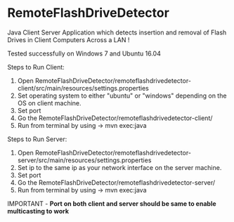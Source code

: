 # RemoteFlashDriveDetector
Java Client Server Application which detects insertion and removal of Flash Drives in Client Computers Across a LAN !

Tested successfully on Windows 7 and Ubuntu 16.04

Steps to Run Client:
1. Open RemoteFlashDriveDetector/remoteflashdrivedetector-client/src/main/resources/settings.properties
2. Set operating system to either "ubuntu" or "windows" depending on the OS on client machine.
3. Set port
4. Go the RemoteFlashDriveDetector/remoteflashdrivedetector-client/
5. Run from terminal by using -> mvn exec:java

Steps to Run Server:
1. Open RemoteFlashDriveDetector/remoteflashdrivedetector-server/src/main/resources/settings.properties
2. Set ip to the same ip as your network interface on the server machine.
3. Set port 
4. Go the RemoteFlashDriveDetector/remoteflashdrivedetector-server/
5. Run from terminal by using -> mvn exec:java

IMPORTANT - **Port on both client and server should be same to enable multicasting to work**
